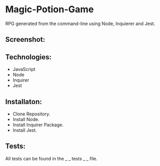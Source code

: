# Magic-Potion-Game

RPG generated from the command-line using Node, Inquierer and Jest. 

## Screenshot:

## Technologies:
- JavaScript 
- Node 
- Inquirer 
- Jest 

## Installaton:
- Clone Repository. 
- Install Node. 
- Install Inquirer Package. 
- Install Jest. 

## Tests:
All tests can be found in the _ _ tests _ _ file. 

